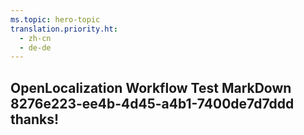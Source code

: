 ```yaml
---
ms.topic: hero-topic
translation.priority.ht: 
  - zh-cn
  - de-de
---
```

## OpenLocalization Workflow Test MarkDown 8276e223-ee4b-4d45-a4b1-7400de7d7ddd thanks!
